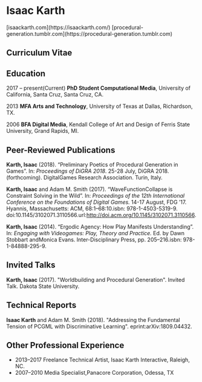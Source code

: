 # Isaac Karth

<span style="text-align:center">
[isaackarth.com](https://isaackarth.com/)   
[procedural-generation.tumblr.com](https://procedural-generation.tumblr.com)   
</span>

## Curriculum Vitae

## Education

2017 – present(Current) 
**PhD Student Computational Media**, University of California, Santa Cruz, Santa Cruz, CA.

2013 
**MFA Arts and Technology**, University of Texas at Dallas, Richardson, TX. 

2006 
**BFA Digital Media**, Kendall College of Art and Design of Ferris State University, Grand Rapids, MI.

## Peer-Reviewed Publications

**Karth, Isaac** (2018). “Preliminary Poetics of Procedural Generation in Games”. In: *Proceedings of DiGRA 2018*. 25-28 July, DiGRA 2018. (forthcoming). DigitalGames Research Association. Turin, Italy.

**Karth, Isaac** and Adam M. Smith (2017). “WaveFunctionCollapse is Constraint Solving in the Wild”. In: *Proceedings of the 12th International Conference on the Foundations of Digital Games.* 14-17 August, FDG ’17. Hyannis, Massachusetts: ACM, 68:1–68:10.isbn: 978-1-4503-5319-9. doi:10.1145/3102071.3110566.url:http://doi.acm.org/10.1145/3102071.3110566.

**Karth, Isaac** (2014). “Ergodic Agency: How Play Manifests Understanding”. In: *Engaging with Videogames: Play, Theory and Practice.* Ed. by Dawn Stobbart andMonica Evans. Inter-Disciplinary Press, pp. 205–216.isbn: 978-1-84888-295-9.

## Invited Talks
**Karth, Isaac** (2017). "Worldbuilding and Procedural Generation". Invited Talk. Dakota State University. 

## Technical Reports
**Isaac Karth** and Adam M. Smith (2018). "Addressing the Fundamental Tension of PCGML with Discriminative Learning". eprint:arXiv:1809.04432.

## Other Professional Experience

- 2013–2017 Freelance Technical Artist, Isaac Karth Interactive, Raleigh, NC.
- 2007–2010 Media Specialist,Panacore Corporation, Odessa, TX
